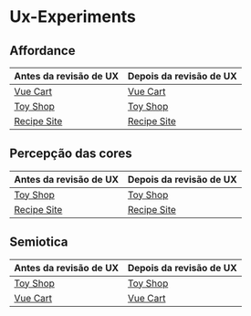 # Ux-Experiments

## Affordance
|Antes da revisão de  UX   |Depois da revisão de UX  |
|---|---|
|[Vue Cart](https://crisgon.github.io/vue-cart/dist/) | [Vue Cart](https://crisgon.github.io/Ux-Experiments/Affordance/vue-cart/dist/#/)  |
|[Toy Shop](https://crisgon.github.io/30Days30Sites/shop/index.html) | [Toy Shop](https://crisgon.github.io/Ux-Experiments/Affordance/shop/)  |
|[Recipe Site](https://crisgon.github.io/30Days30Sites/recipe/index.html) | [Recipe Site](https://crisgon.github.io/Ux-Experiments/Affordance/recipe/)  |

## Percepção das cores
|Antes da revisão de  UX   |Depois da revisão de UX  |
|---|---|
|[Toy Shop](https://crisgon.github.io/30Days30Sites/shop/index.html) | [Toy Shop](https://crisgon.github.io/Ux-Experiments/Percepcao-Das-Cores/shop/index.html)  |
|[Recipe Site](https://crisgon.github.io/30Days30Sites/recipe/index.html) | [Recipe Site](https://crisgon.github.io/Ux-Experiments/Percepcao-Das-Cores/recipe/index.html)  |

## Semiotica
|Antes da revisão de  UX   |Depois da revisão de UX  |
|---|---|
|[Toy Shop](https://crisgon.github.io/30Days30Sites/shop/index.html) | [Toy Shop](https://crisgon.github.io/Ux-Experiments/Semiotica/shop/index.html)  |
|[Vue Cart](https://crisgon.github.io/vue-cart/dist/) | [Vue Cart](https://crisgon.github.io/Ux-Experiments/Semiotica/vue-cart/dist/#/)  |
